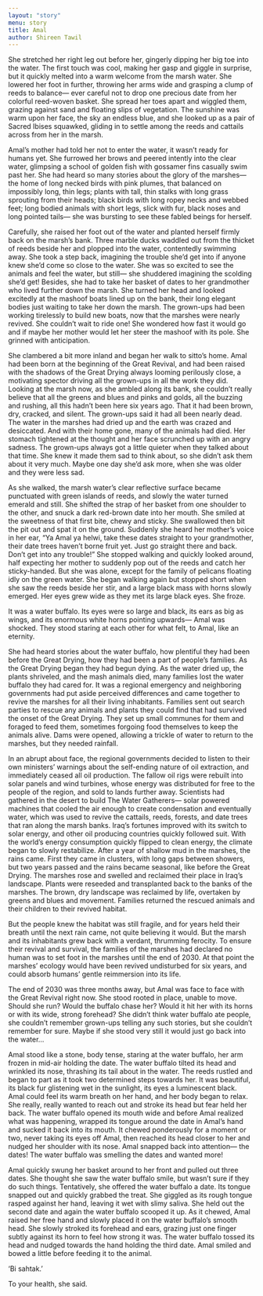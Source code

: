```yaml
---
layout: "story"
menu: story
title: Amal
author: Shireen Tawil
---
```



 
She stretched her right leg out before her, gingerly dipping her big toe into the water. The first touch was cool, making her gasp and giggle in surprise, but it quickly melted into a warm welcome from the marsh water. She lowered her foot in further, throwing her arms wide and grasping a clump of reeds to balance— ever careful not to drop one precious date from her colorful reed-woven basket. She spread her toes apart and wiggled them, grazing against sand and floating slips of vegetation. The sunshine was warm upon her face, the sky an endless blue, and she looked up as a pair of Sacred Ibises squawked, gliding in to settle among the reeds and cattails across from her in the marsh. 

Amal’s mother had told her not to enter the water, it wasn’t ready for humans yet. She furrowed her brows and peered intently into the clear water, glimpsing a school of golden fish with gossamer fins casually swim past her. She had heard so many stories about the glory of the marshes— the home of long necked birds with pink plumes, that balanced on impossibly long, thin legs; plants with tall, thin stalks with long grass sprouting from their heads; black birds with long ropey necks and webbed feet; long bodied animals with short legs, slick with fur, black noses and long pointed tails— she was bursting to see these fabled beings for herself. 

Carefully, she raised her foot out of the water and planted herself firmly back on the marsh’s bank. Three marble ducks waddled out from the thicket of reeds beside her and plopped into the water, contentedly swimming away. She took a step back, imagining the trouble she’d get into if anyone knew she’d come so close to the water. She was so excited to see the animals and feel the water, but still— she shuddered imagining the scolding she’d get! Besides, she had to take her basket of dates to her grandmother who lived further down the marsh. She turned her head and looked excitedly at the mashoof boats lined up on the bank, their long elegant bodies just waiting to take her down the marsh. The grown-ups had been working tirelessly to build new boats, now that the marshes were nearly revived. She couldn’t wait to ride one! She wondered how fast it would go and if maybe her mother would let her steer the mashoof with its pole. She grinned with anticipation. 

She clambered a bit more inland and began her walk to sitto’s home. Amal had been born at the beginning of the Great Revival, and had been raised with the shadows of the Great Drying always looming perilously close, a motivating spector driving all the grown-ups in all the work they did. Looking at the marsh now, as she ambled along its bank, she couldn’t really believe that all the greens and blues and pinks and golds, all the buzzing and rushing, all this hadn’t been here six years ago. That it had been brown, dry, cracked, and silent. The grown-ups said it had all been nearly dead. The water in the marshes had dried up and the earth was crazed and desiccated. And with their home gone, many of the animals had died. Her stomach tightened at the thought and her face scrunched up with an angry sadness. The grown-ups always got a little quieter when they talked about that time. She knew it made them sad to think about, so she didn’t ask them about it very much. Maybe one day she’d ask more, when she was older and they were less sad. 

As she walked, the marsh water’s clear reflective surface became punctuated with green islands of reeds, and slowly the water turned emerald and still. She shifted the strap of her basket from one shoulder to the other, and snuck a dark red-brown date into her mouth. She smiled at the sweetness of that first bite, chewy and sticky. She swallowed then bit the pit out and spat it on the ground. Suddenly she heard her mother’s voice in her ear, “Ya Amal ya helwi, take these dates straight to your grandmother, their date trees haven’t borne fruit yet. Just go straight there and back. Don’t get into any trouble!” She stopped walking and quickly looked around, half expecting her mother to suddenly pop out of the reeds and catch her sticky-handed. But she was alone, except for the family of pelicans floating idly on the green water. She began walking again but stopped short when she saw the reeds beside her stir, and a large black mass with horns slowly emerged. Her eyes grew wide as they met its large black eyes. She froze. 

It was a water buffalo. Its eyes were so large and black, its ears as big as wings, and its enormous white horns pointing upwards— Amal was shocked. They stood staring at each other for what felt, to Amal, like an eternity. 

She had heard stories about the water buffalo, how plentiful they had been before the Great Drying, how they had been a part of people’s families. As the Great Drying began they had begun dying. As the water dried up, the plants shriveled, and the mash animals died, many families lost the water buffalo they had cared for. It was a regional emergency and neighboring governments had put aside perceived differences and came together to revive the marshes for all their living inhabitants. Families sent out search parties to rescue any animals and plants they could find that had survived the onset of the Great Drying. They set up small communes for them and foraged to feed them, sometimes forgoing food themselves to keep the animals alive. Dams were opened, allowing a trickle of water to return to the marshes, but they needed rainfall. 

In an abrupt about face, the regional governments decided to listen to their own ministers’ warnings about the self-ending nature of oil extraction, and immediately ceased all oil production. The fallow oil rigs were rebuilt into solar panels and wind turbines, whose energy was distributed for free to the people of the region, and sold to lands further away. Scientists had gathered in the desert to build The Water Gatherers— solar powered machines that cooled the air enough to create condensation and eventually water, which was used to revive the cattails, reeds, forests, and date trees that ran along the marsh banks. Iraq’s fortunes improved with its switch to solar energy, and other oil producing countries quickly followed suit. With the world’s energy consumption quickly flipped to clean energy, the climate began to slowly restabilize. After a year of shallow mud in the marshes, the rains came. First they came in clusters, with long gaps between showers, but two years passed and the rains became seasonal, like before the Great Drying. The marshes rose and swelled and reclaimed their place in Iraq’s landscape. Plants were reseeded and transplanted back to the banks of the marshes. The brown, dry landscape was reclaimed by life, overtaken by greens and blues and movement. Families returned the rescued animals and their children to their revived habitat. 

But the people knew the habitat was still fragile, and for years held their breath until the next rain came, not quite believing it would. But the marsh and its inhabitants grew back with a verdant, thrumming ferocity. To ensure their revival and survival, the families of the marshes had declared no human was to set foot in the marshes until the end of 2030. At that point the marshes’ ecology would have been revived undisturbed for six years, and could absorb humans’ gentle reimmersion into its life.
 
The end of 2030 was three months away, but Amal was face to face with the Great Revival right now. She stood rooted in place, unable to move. Should she run? Would the buffalo chase her? Would it hit her with its horns or with its wide, strong forehead? She didn’t think water buffalo ate people, she couldn’t remember grown-ups telling any such stories, but she couldn’t remember for sure. Maybe if she stood very still it would just go back into the water… 

Amal stood like a stone, body tense, staring at the water buffalo, her arm frozen in mid-air holding the date. The water buffalo tilted its head and wrinkled its nose, thrashing its tail about in the water. The reeds rustled and began to part as it took two determined steps towards her. It was beautiful, its black fur glistening wet in the sunlight, its eyes a luminescent black. Amal could feel its warm breath on her hand, and her body began to relax. She really, really wanted to reach out and stroke its head but fear held her back. The water buffalo opened its mouth wide and before Amal realized what was happening, wrapped its tongue around the date in Amal’s hand and sucked it back into its mouth. It chewed ponderously for a moment or two, never taking its eyes off Amal, then reached its head closer to her and nudged her shoulder with its nose. Amal snapped back into attention— the dates! The water buffalo was smelling the dates and wanted more! 

Amal quickly swung her basket around to her front and pulled out three dates. She thought she saw the water buffalo smile, but wasn’t sure if they do such things. Tentatively, she offered the water buffalo a date. Its tongue snapped out and quickly grabbed the treat. She giggled as its rough tongue rasped against her hand, leaving it wet with slimy saliva. She held out the second date and again the water buffalo scooped it up. As it chewed, Amal raised her free hand and slowly placed it on the water buffalo’s smooth head. She slowly stroked its forehead and ears, grazing just one finger subtly against its horn to feel how strong it was. The water buffalo tossed its head and nudged towards the hand holding the third date. Amal smiled and bowed a little before feeding it to the animal. 

‘Bi sahtak.’ 

To your health, she said.

